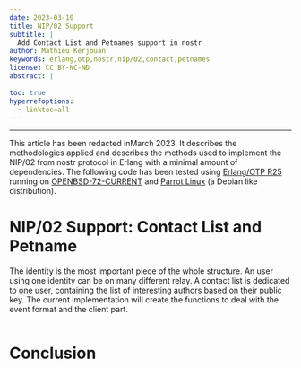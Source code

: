 ```yaml
---
date: 2023-03-10
title: NIP/02 Support
subtitle: |
  Add Contact List and Petnames support in nostr
author: Mathieu Kerjouan
keywords: erlang,otp,nostr,nip/02,contact,petnames
license: CC BY-NC-ND
abstract: |
  
toc: true
hyperrefoptions:
  - linktoc=all
---
```


---

This article has been redacted inMarch 2023. It describes the
methodologies applied and describes the methods used to implement the
NIP/02 from nostr protocol in Erlang with a minimal amount of
dependencies. The following code has been tested using [Erlang/OTP
R25](https://www.erlang.org/news/157) running on
[OPENBSD-72-CURRENT](openbsd.org/) and [Parrot
Linux](https://parrotsec.org/) (a Debian like distribution).


# NIP/02 Support: Contact List and Petname

The identity is the most important piece of the whole structure. An
user using one identity can be on many different relay. A contact list
is dedicated to one user, containing the list of interesting authors
based on their public key. The current implementation will create the
functions to deal with the event format and the client part.


```erlang


```

# Conclusion

